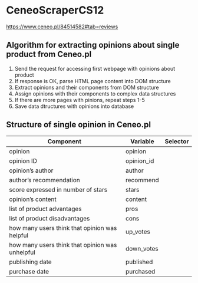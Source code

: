 # CeneoScraperCS12

https://www.ceneo.pl/84514582#tab=reviews

## Algorithm for extracting opinions about single product from Ceneo.pl
1. Send the request for accessing first webpage with opinions about product
2. If response is OK, parse HTML page content into DOM structure
3. Extract opinions and their components from DOM structure 
4. Assign opinions with their components to complex data structures
5. If there are more pages with pinions, repeat steps 1-5
6. Save data dtructures with opinions into database

## Structure of single opinion in Ceneo.pl
|Component|Variable|Selector|
|---------|--------|--------|
|opinion|opinion||
|opinion ID|opinion_id||
|opinion’s author|author||
|author’s recommendation|recommend||
|score expressed in number of stars|stars||
|opinion’s content|content||
|list of product advantages|pros||
|list of product disadvantages|cons||
|how many users think that opinion was helpful|up_votes||
|how many users think that opinion was unhelpful|down_votes||
|publishing date|published||
|purchase date|purchased||